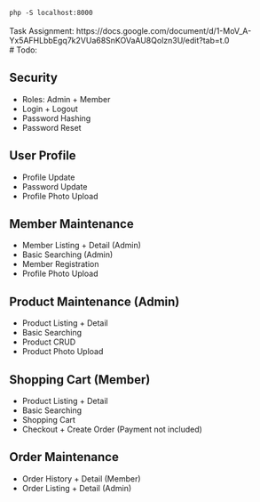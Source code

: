 <code>
php -S localhost:8000
</code><br>
Task Assignment: https://docs.google.com/document/d/1-MoV_A-Yx5AFHLbbEgq7k2VUa68SnKOVaAU8Qolzn3U/edit?tab=t.0 
<br>
# Todo:

## Security
- Roles: Admin + Member
- Login + Logout
- Password Hashing
- Password Reset

## User Profile
- Profile Update
- Password Update
- Profile Photo Upload

## Member Maintenance
- Member Listing + Detail (Admin)
- Basic Searching (Admin)
- Member Registration
- Profile Photo Upload

## Product Maintenance (Admin)
- Product Listing + Detail
- Basic Searching
- Product CRUD
- Product Photo Upload

## Shopping Cart (Member)
- Product Listing + Detail
- Basic Searching
- Shopping Cart
- Checkout + Create Order (Payment not included)

## Order Maintenance
- Order History + Detail (Member)
- Order Listing + Detail (Admin)